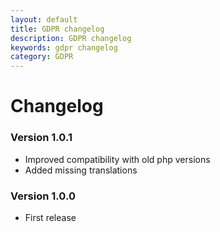 ```yaml
---
layout: default
title: GDPR changelog
description: GDPR changelog
keywords: gdpr changelog
category: GDPR
---
```


# Changelog

### Version 1.0.1

 -  Improved compatibility with old php versions
 -  Added missing translations

### Version 1.0.0

 -  First release
